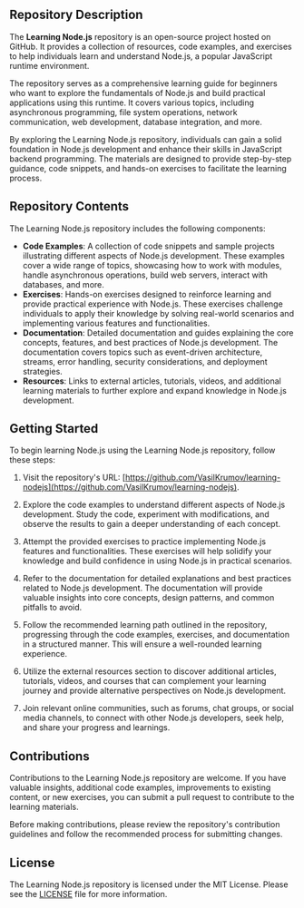 ## Repository Description

The **Learning Node.js** repository is an open-source project hosted on GitHub. It provides a collection of resources, code examples, and exercises to help individuals learn and understand Node.js, a popular JavaScript runtime environment.

The repository serves as a comprehensive learning guide for beginners who want to explore the fundamentals of Node.js and build practical applications using this runtime. It covers various topics, including asynchronous programming, file system operations, network communication, web development, database integration, and more.

By exploring the Learning Node.js repository, individuals can gain a solid foundation in Node.js development and enhance their skills in JavaScript backend programming. The materials are designed to provide step-by-step guidance, code snippets, and hands-on exercises to facilitate the learning process.

## Repository Contents

The Learning Node.js repository includes the following components:

- **Code Examples**: A collection of code snippets and sample projects illustrating different aspects of Node.js development. These examples cover a wide range of topics, showcasing how to work with modules, handle asynchronous operations, build web servers, interact with databases, and more.
- **Exercises**: Hands-on exercises designed to reinforce learning and provide practical experience with Node.js. These exercises challenge individuals to apply their knowledge by solving real-world scenarios and implementing various features and functionalities.
- **Documentation**: Detailed documentation and guides explaining the core concepts, features, and best practices of Node.js development. The documentation covers topics such as event-driven architecture, streams, error handling, security considerations, and deployment strategies.
- **Resources**: Links to external articles, tutorials, videos, and additional learning materials to further explore and expand knowledge in Node.js development.

## Getting Started

To begin learning Node.js using the Learning Node.js repository, follow these steps:

1. Visit the repository's URL: [https://github.com/VasilKrumov/learning-nodejs](https://github.com/VasilKrumov/learning-nodejs).

2. Explore the code examples to understand different aspects of Node.js development. Study the code, experiment with modifications, and observe the results to gain a deeper understanding of each concept.

3. Attempt the provided exercises to practice implementing Node.js features and functionalities. These exercises will help solidify your knowledge and build confidence in using Node.js in practical scenarios.

4. Refer to the documentation for detailed explanations and best practices related to Node.js development. The documentation will provide valuable insights into core concepts, design patterns, and common pitfalls to avoid.

5. Follow the recommended learning path outlined in the repository, progressing through the code examples, exercises, and documentation in a structured manner. This will ensure a well-rounded learning experience.

6. Utilize the external resources section to discover additional articles, tutorials, videos, and courses that can complement your learning journey and provide alternative perspectives on Node.js development.

7. Join relevant online communities, such as forums, chat groups, or social media channels, to connect with other Node.js developers, seek help, and share your progress and learnings.

## Contributions

Contributions to the Learning Node.js repository are welcome. If you have valuable insights, additional code examples, improvements to existing content, or new exercises, you can submit a pull request to contribute to the learning materials.

Before making contributions, please review the repository's contribution guidelines and follow the recommended process for submitting changes.

## License

The Learning Node.js repository is licensed under the MIT License. Please see the [LICENSE](https://github.com/VasilKrumov/learning-nodejs/blob/main/LICENSE) file for more information.
